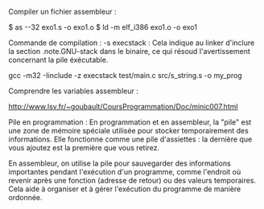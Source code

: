 Compiler un fichier assembleur : 

$ as --32 exo1.s -o exo1.o
$ ld -m elf_i386 exo1.o -o exo1

Commande de compilation : 
-s execstack : Cela indique au linker d'inclure la section .note.GNU-stack dans le binaire, ce qui résoud l'avertissement concernant la pile éxécutable.

gcc -m32 -Iinclude -z execstack test/main.c src/s_string.s -o my_prog

Comprendre les variables assembleur : 

http://www.lsv.fr/~goubault/CoursProgrammation/Doc/minic007.html

Pile en programmation : 
En programmation et en assembleur, la "pile" est une zone de mémoire spéciale utilisée pour stocker temporairement des informations. Elle fonctionne comme une pile d'assiettes : la dernière que vous ajoutez est la première que vous retirez.

En assembleur, on utilise la pile pour sauvegarder des informations importantes pendant l'exécution d'un programme, comme l'endroit où revenir après une fonction (adresse de retour) ou des valeurs temporaires. Cela aide à organiser et à gérer l'exécution du programme de manière ordonnée.
